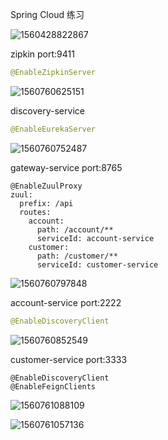 Spring Cloud 练习



![1560428822867](C:\Users\lxy94\AppData\Roaming\Typora\typora-user-images\1560428822867.png)





zipkin port:9411

```java
@EnableZipkinServer
```

![1560760625151](C:\Users\lxy94\AppData\Roaming\Typora\typora-user-images\1560760625151.png)



discovery-service

```java
@EnableEurekaServer
```

![1560760752487](C:\Users\lxy94\AppData\Roaming\Typora\typora-user-images\1560760752487.png)

gateway-service port:8765

```
@EnableZuulProxy
zuul:
  prefix: /api
  routes:
    account: 
      path: /account/**
      serviceId: account-service
    customer: 
      path: /customer/**
      serviceId: customer-service 
```

![1560760797848](C:\Users\lxy94\AppData\Roaming\Typora\typora-user-images\1560760797848.png)

account-service port:2222

```java
@EnableDiscoveryClient
```

![1560760852549](C:\Users\lxy94\AppData\Roaming\Typora\typora-user-images\1560760852549.png)

customer-service port:3333

```
@EnableDiscoveryClient
@EnableFeignClients
```

![1560761088109](C:\Users\lxy94\AppData\Roaming\Typora\typora-user-images\1560761088109.png)

![1560761057136](C:\Users\lxy94\AppData\Roaming\Typora\typora-user-images\1560761057136.png)

